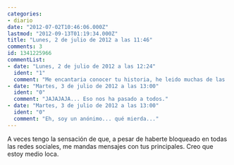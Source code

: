 ```yaml
---
categories:
- diario
date: "2012-07-02T10:46:06.000Z"
lastmod: "2012-09-13T01:19:34.000Z"
title: "Lunes, 2 de julio de 2012 a las 11:46"
comments: 3
id: 1341225966
commentList:
- date: "Lunes, 2 de julio de 2012 a las 12:24"
  ident: "1"
  comment: "Me encantaria conocer tu historia, he leido muchas de las  entradas que creo que son tuyas,  y muchas veces te he dicho que nos ha pasado algo muy similar... La verdad es que me hace sentir mejor ver que hay alguien que ha pasado por algo parecido.  \nYo siempre estuve convencido de que sus estados se referian a mi"
- date: "Martes, 3 de julio de 2012 a las 13:00"
  ident: "0"
  comment: "JAJAJAJA... Eso nos ha pasado a todos."
- date: "Martes, 3 de julio de 2012 a las 13:00"
  ident: "0"
  comment: "Eh, soy un anónimo... qué mierda..."
---
```


A veces tengo la sensación de que, a pesar de haberte bloqueado en todas las redes sociales, me mandas mensajes con tus principales. Creo que estoy medio loca.